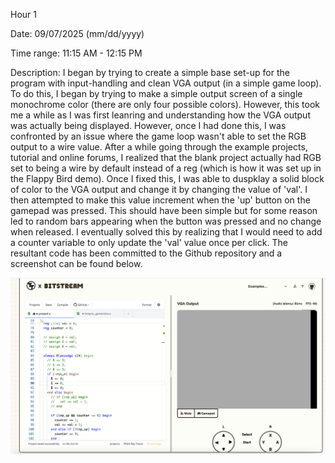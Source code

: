 Hour 1

Date: 09/07/2025 (mm/dd/yyyy)

Time range: 11:15 AM - 12:15 PM

Description: I began by trying to create a simple base set-up for the program with input-handling and clean VGA output (in a simple game loop). To do this, I began by trying to make a simple output screen of a single monochrome color (there are only four possible colors). However, this took me a while as I was first leanring and understanding how the VGA output was actually being displayed. However, once I had done this, I was confronted by an issue where the game loop wasn't able to set the RGB output to a wire value. After a while going through the example projects, tutorial and online forums, I realized that the blank project actually had RGB set to being a wire by default instead of a reg (which is how it was set up in the Flappy Bird demo). Once I fixed this, I was able to duspklay a solid block of color to the VGA output and change it by changing the value of 'val'. I then attempted to make this value increment when the 'up' button on the gamepad was pressed. This should have been simple but for some reason led to random bars appearing when the button was pressed and no change when released. I eventually solved this by realizing that I would need to add a counter variable to only update the 'val' value once per click. The resultant code has been committed to the Github repository and a screenshot can be found below.

![Screenshot of color-changing screen demo](./img/Hour1.png)